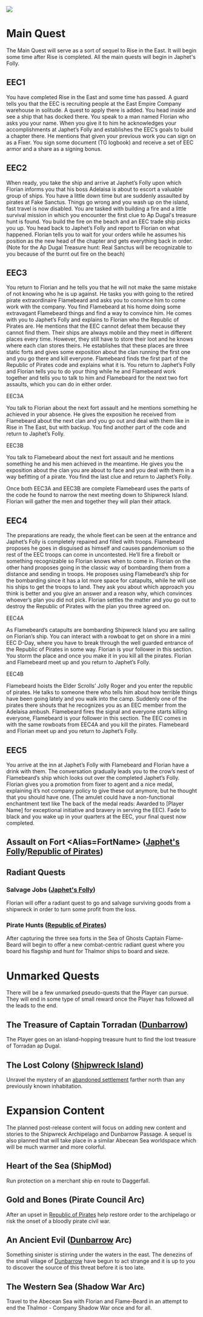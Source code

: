 ![](https://raw.githubusercontent.com/TateTaylorUSA/TateTaylorUSA/main/assets/images/northern-sea/Northern%20Sea%20Small.png)
# Main Quest

The Main Quest will serve as a sort of sequel to Rise in the East. It will begin some time after Rise is completed. All the main quests will begin in Japhet's Folly.

## EEC1

You have completed Rise in the East and some time has passed. A guard tells you that the EEC is recruiting people at the East Empire Company warehouse in solitude. A quest to apply there is added. You head inside and see a ship that has docked there. You speak to a man named Florian who asks you your name. When you give it to him he acknowledges your accomplishments at Japhet’s Folly and establishes the EEC’s goals to build a chapter there. He mentions that given your previous work you can sign on as a Fixer. You sign some document (TG logbook) and receive a set of EEC armor and a share as a signing bonus.


## EEC2

When ready, you take the ship and arrive at Japhet’s Folly upon which Florian informs you that his boss Adelaisa is about to escort a valuable group of ships. You have a little down time but are suddenly assaulted by pirates at Fake Sanctus. Things go wrong and you wash up on the island, fast travel is now disabled. You are tasked with building a fire and a little survival mission in which you encounter the first clue to Ap Dugal's treasure hunt is found. You build the fire on the beach and an EEC trade ship picks you up. You head back to Japhet’s Folly and report to Florian on what happened. Florian tells you to wait for your orders while he assumes his position as the new head of the chapter and gets everything back in order. 
(Note for the Ap Dugal Treasure hunt: Real Sanctus will be recognizable to you because of the burnt out fire on the beach)

## EEC3

You return to Florian and he tells you that he will not make the same mistake of not knowing who he is up against. He tasks you with going to the retired pirate extraordinaire Flamebeard and asks you to convince him to come work with the company. You find Flamebeard at his home doing some extravagant Flamebeard things and find a way to convince him. He comes with you to Japhet’s Folly and explains to Florian who the Republic of Pirates are. He mentions that the EEC cannot defeat them because they cannot find them. Their ships are always mobile and they meet in different places every time. However, they still have to store their loot and he knows where each clan stores theirs. 
He establishes that these places are three static forts and gives some exposition about the clan running the first one and you go there and kill everyone. Flamebeard finds the first part of the Republic of Pirates code and explains what it is. You return to Japhet’s Folly and Florian tells you to do your thing while he and Flamebeard work together and tells you to talk to him and Flamebeard for the next two fort assaults, which you can do in either order.


 EEC3A

You talk to Florian about the next fort assault and he mentions something he achieved in your absence. He gives the exposition he received from Flamebeard about the next clan and you go out and deal with them like in Rise in The East, but with backup. You find another part of the code and return to Japhet’s Folly.


 EEC3B

You talk to Flamebeard about the next fort assault and he mentions something he and his men achieved in the meantime. He gives you the exposition about the clan you are about to face and you deal with them in a way befitting of a pirate. You find the last clue and return to Japhet’s Folly.


Once both EEC3A and EEC3B are complete Flamebeard uses the parts of the code he found to narrow the next meeting down to Shipwreck Island. Florian will gather the men and together they will plan their attack.


## EEC4

The preparations are ready, the whole fleet can be seen at the entrance and Japhet’s Folly is completely repaired and filled with troops. Flamebeard proposes he goes in disguised as himself and causes pandemonium so the rest of the EEC troops can come in uncontested. He’ll fire a firebolt or something recognizable so Florian knows when to come in. Florian on the other hand proposes going in the classic way of bombarding them from a distance and sending in troops. He proposes using Flamebeard’s ship for the bombarding since it has a lot more space for catapults, while he will use his ships to get the troops to land. They ask you about which approach you think is better and you give an answer and a reason why, which convinces whoever’s plan you did not pick. Florian settles the matter and you go out to destroy the Republic of Pirates with the plan you three agreed on.

 EEC4A

As Flamebeard’s catapults are bombarding Shipwreck Island you are sailing on Florian’s ship. You can interact with a rowboat to get on shore in a mini EEC D-Day, where you have to break through the well guarded entrance of the Republic of Pirates in some way. Florian is your follower in this section. You storm the place and once you make it in you kill all the pirates. Florian and Flamebeard meet up and you return to Japhet’s Folly.

 EEC4B

Flamebeard hoists the Elder Scrolls’ Jolly Roger and you enter the republic of pirates. He talks to someone there who tells him about how terrible things have been going lately and you walk into the camp. Suddenly one of the pirates there shouts that he recognizes you as an EEC member from the Adelaisa ambush. Flamebeard fires the signal and everyone starts killing everyone, Flamebeard is your follower in this section. The EEC comes in with the same rowboats from EEC4A and you kill the pirates. Flamebeard and Florian meet up and you return to Japhet’s Folly.

## EEC5

You arrive at the inn at Japhet’s Folly with Flamebeard and Florian have a drink with them. The conversation gradually leads you to the crow’s nest of Flamebeard’s ship which looks out over the completed Japhet’s Folly. Florian gives you a promotion from fixer to agent and a nice medal, explaining it’s not company policy to give these out anymore, but he thought that you should have one. (The amulet could have a non-functional enchantment text like The back of the medal reads: Awarded to [Player Name] for exceptional initiative and bravery in serving the EEC). Fade to black and you wake up in your quarters at the EEC, your final quest now completed. 

## Assault on Fort <Alias=FortName> ([Japhet's Folly](https://github.com/TateTaylorUSA/The-Northern-Sea/blob/main/Docs/LOCATIONS.md#japhets-folly)/[Republic of Pirates](https://github.com/TateTaylorUSA/The-Northern-Sea/blob/main/Docs/LOCATIONS.md#republic-of-pirates))

## Radiant Quests

### Salvage Jobs ([Japhet's Folly](https://github.com/TateTaylorUSA/The-Northern-Sea/blob/main/Docs/LOCATIONS.md#japhets-folly))

Florian will offer a radiant quest to go and salvage surviving goods from a shipwreck in order to turn some profit from the loss.

### Pirate Hunts ([Republic of Pirates](https://github.com/TateTaylorUSA/The-Northern-Sea/blob/main/Docs/LOCATIONS.md#republic-of-pirates))

After capturing the three sea forts in the Sea of Ghosts Captain Flame-Beard will begin to offer a new combat-centric radiant quest where you board his flagship and hunt for Thalmor ships to board and sieze.

# Unmarked Quests

There will be a few unmarked pseudo-quests that the Player can pursue. They will end in some type of small reward once the Player has followed all the leads to the end.

## The Treasure of Captain Torradan ([Dunbarrow](https://github.com/TateTaylorUSA/The-Northern-Sea/blob/main/Docs/LOCATIONS.md#dunbarrow))

The Player goes on an island-hopping treasure hunt to find the lost treasure of Torradan ap Dugal.

## The Lost Colony ([Shipwreck Island](https://github.com/TateTaylorUSA/The-Northern-Sea/blob/main/Docs/LOCATIONS.md#shipwreck-island))

Unravel the mystery of an [abandoned settlement](https://github.com/TateTaylorUSA/The-Northern-Sea/blob/main/Docs/LOCATIONS.md#abandoned-settlement) farther north than any previously known inhabitation.

# Expansion Content

The planned post-release content will focus on adding new content and stories to the Shipwreck Archipelago and Dunbarrow Passage. A sequel is also planned that will take place in a similar Abecean Sea worldspace which will be much warmer and more colorful.

## Heart of the Sea (ShipMod)

Run protection on a merchant ship en route to Daggerfall. 

## Gold and Bones (Pirate Council Arc)

After an upset in [Republic of Pirates](https://github.com/TateTaylorUSA/The-Northern-Sea/blob/main/Docs/LOCATIONS.md#republic-of-pirates) help restore order to the archipelago or risk the onset of a bloodly pirate civil war.

## An Ancient Evil ([Dunbarrow](https://github.com/TateTaylorUSA/The-Northern-Sea/blob/main/Docs/LOCATIONS.md#dunbarrow) Arc)

Something sinister is stirring under the waters in the east. The denezins of the small village of [Dunbarrow](https://github.com/TateTaylorUSA/The-Northern-Sea/blob/main/Docs/LOCATIONS.md#dunbarrow) have begun to act strange and it is up to you to discover the source of this threat before it is too late.

## The Western Sea (Shadow War Arc)

Travel to the Abecean Sea with Florian and Flame-Beard in an attempt to end the Thalmor - Company Shadow War once and for all.
